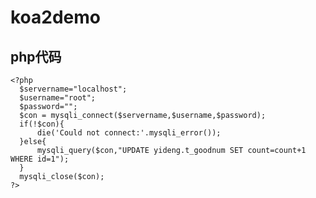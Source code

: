 # koa2demo
## php代码
    <?php
	  $servername="localhost";
	  $username="root";
	  $password="";
	  $con = mysqli_connect($servername,$username,$password);
	  if(!$con){
		  die('Could not connect:'.mysqli_error());
	  }else{
		  mysqli_query($con,"UPDATE yideng.t_goodnum SET count=count+1 WHERE id=1");
	  }
	  mysqli_close($con);
    ?>
